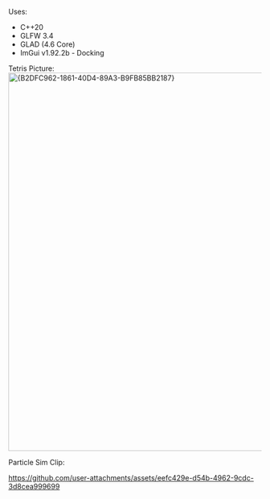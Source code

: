 Uses:
- C++20
- GLFW 3.4
- GLAD (4.6 Core)
- ImGui v1.92.2b - Docking

Tetris Picture:
<img width="1282" height="752" alt="{B2DFC962-1861-40D4-89A3-B9FB85BB2187}" src="https://github.com/user-attachments/assets/ca26870d-db6a-40a8-a4d8-8b80d34743c6" />


Particle Sim Clip:

https://github.com/user-attachments/assets/eefc429e-d54b-4962-9cdc-3d8cea999699
